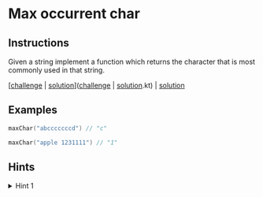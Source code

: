# Max occurrent char

## Instructions

Given a string implement a function which returns the character that is most commonly used in that string.

[[challenge](challenge) | [solution](solution.kt)]([challenge](challenge) | [solution](solution.kt).kt) | [solution](solution.kt)

## Examples

```kotlin
maxChar("abcccccccd") // "c"

maxChar("apple 1231111") // "1"
```

## Hints

<details>
<summary>Hint 1</summary>
Use frequency counter or multiple pointers pattern.
</details>